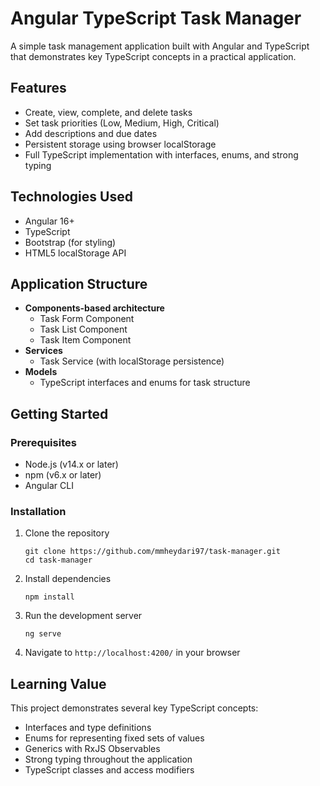# Angular TypeScript Task Manager

A simple task management application built with Angular and TypeScript that demonstrates key TypeScript concepts in a practical application.

## Features

- Create, view, complete, and delete tasks
- Set task priorities (Low, Medium, High, Critical)
- Add descriptions and due dates
- Persistent storage using browser localStorage
- Full TypeScript implementation with interfaces, enums, and strong typing

## Technologies Used

- Angular 16+
- TypeScript
- Bootstrap (for styling)
- HTML5 localStorage API

## Application Structure

- **Components-based architecture**
  - Task Form Component
  - Task List Component
  - Task Item Component
- **Services**
  - Task Service (with localStorage persistence)
- **Models**
  - TypeScript interfaces and enums for task structure

## Getting Started

### Prerequisites

- Node.js (v14.x or later)
- npm (v6.x or later)
- Angular CLI

### Installation

1. Clone the repository
   ```
   git clone https://github.com/mmheydari97/task-manager.git
   cd task-manager
   ```

2. Install dependencies
   ```
   npm install
   ```

3. Run the development server
   ```
   ng serve
   ```

4. Navigate to `http://localhost:4200/` in your browser

## Learning Value

This project demonstrates several key TypeScript concepts:

- Interfaces and type definitions
- Enums for representing fixed sets of values
- Generics with RxJS Observables
- Strong typing throughout the application
- TypeScript classes and access modifiers
